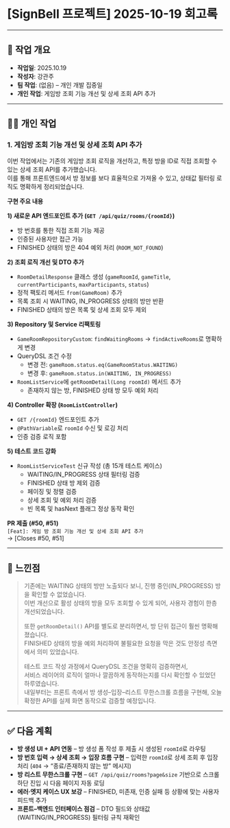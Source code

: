# [SignBell 프로젝트] 2025-10-19 회고록

---

## 📝 작업 개요

* **작업일**: 2025.10.19
* **작성자**: 강관주
* **팀 작업**: (없음) – 개인 개발 집중일
* **개인 작업**: 게임방 조회 기능 개선 및 상세 조회 API 추가

---

## 👨‍💻 개인 작업

### 1. 게임방 조회 기능 개선 및 상세 조회 API 추가

이번 작업에서는 기존의 게임방 조회 로직을 개선하고, 특정 방을 ID로 직접 조회할 수 있는 상세 조회 API를 추가했습니다.  
이를 통해 프론트엔드에서 방 정보를 보다 효율적으로 가져올 수 있고, 상태값 필터링 로직도 명확하게 정리되었습니다.

**구현 주요 내용**

**1) 새로운 API 엔드포인트 추가 (`GET /api/quiz/rooms/{roomId}`)**
* 방 번호를 통한 직접 조회 기능 제공
* 인증된 사용자만 접근 가능
* FINISHED 상태의 방은 404 예외 처리 (`ROOM_NOT_FOUND`)

**2) 조회 로직 개선 및 DTO 추가**
* `RoomDetailResponse` 클래스 생성 (`gameRoomId`, `gameTitle`, `currentParticipants`, `maxParticipants`, `status`)
* 정적 팩토리 메서드 `from(GameRoom)` 추가
* 목록 조회 시 WAITING, IN_PROGRESS 상태의 방만 반환
* FINISHED 상태의 방은 목록 및 상세 조회 모두 제외

**3) Repository 및 Service 리팩토링**
* `GameRoomRepositoryCustom`: `findWaitingRooms` → `findActiveRooms`로 명확하게 변경
* QueryDSL 조건 수정
  - 변경 전: `gameRoom.status.eq(GameRoomStatus.WAITING)`
  - 변경 후: `gameRoom.status.in(WAITING, IN_PROGRESS)`
* `RoomListService`에 `getRoomDetail(Long roomId)` 메서드 추가
  - 존재하지 않는 방, FINISHED 상태 방 모두 예외 처리

**4) Controller 확장 (`RoomListController`)**
* `GET /{roomId}` 엔드포인트 추가
* `@PathVariable`로 `roomId` 수신 및 로깅 처리
* 인증 검증 로직 포함

**5) 테스트 코드 강화**
* `RoomListServiceTest` 신규 작성 (총 15개 테스트 케이스)
  - WAITING/IN_PROGRESS 상태 필터링 검증
  - FINISHED 상태 방 제외 검증
  - 페이징 및 정렬 검증
  - 상세 조회 및 예외 처리 검증
  - 빈 목록 및 hasNext 플래그 정상 동작 확인

**PR 제출 (#50, #51)**  
`[Feat]: 게임 방 조회 기능 개선 및 상세 조회 API 추가`  
→ [Closes #50, #51]

---

## 🤔 느낀점

> 기존에는 WAITING 상태의 방만 노출되다 보니, 진행 중인(IN_PROGRESS) 방을 확인할 수 없었습니다.  
> 이번 개선으로 활성 상태의 방을 모두 조회할 수 있게 되어, 사용자 경험이 한층 개선되었습니다.
>
> 또한 `getRoomDetail()` API를 별도로 분리하면서, 방 단위 접근이 훨씬 명확해졌습니다.  
> FINISHED 상태의 방을 예외 처리하여 불필요한 요청을 막은 것도 안정성 측면에서 의미 있었습니다.
>
> 테스트 코드 작성 과정에서 QueryDSL 조건을 명확히 검증하면서,  
> 서비스 레이어의 로직이 얼마나 깔끔하게 동작하는지를 다시 확인할 수 있었던 하루였습니다.  
> 내일부터는 프론트 측에서 방 생성–입장–리스트 무한스크롤 흐름을 구현해, 오늘 확정한 API를 실제 화면 동작으로 검증할 예정입니다.

---

## ✅ 다음 계획

* **방 생성 UI + API 연동** – 방 생성 폼 작성 후 제출 시 생성된 `roomId`로 라우팅
* **방 번호 입력 → 상세 조회 → 입장 흐름 구현** – 입력한 `roomId`로 상세 조회 후 입장 처리 (`404` → “종료/존재하지 않는 방” 메시지)
* **방 리스트 무한스크롤 구현** – `GET /api/quiz/rooms?page&size` 기반으로 스크롤 하단 진입 시 다음 페이지 자동 로딩
* **에러·엣지 케이스 UX 보강** – FINISHED, 미존재, 인증 실패 등 상황에 맞는 사용자 피드백 추가
* **프론트–백엔드 인터페이스 점검** – DTO 필드와 상태값(WAITING/IN_PROGRESS) 필터링 규칙 재확인
